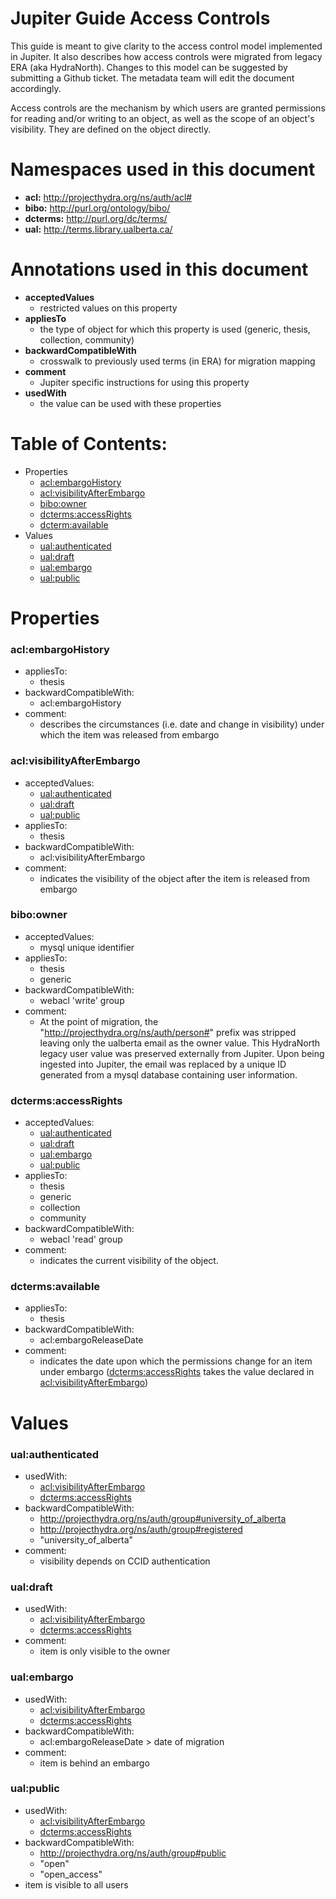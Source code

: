  # Jupiter Guide Access Controls

This guide is meant to give clarity to the access control model implemented in Jupiter. It also describes how access controls were migrated from legacy ERA (aka HydraNorth). Changes to this model can be suggested by submitting a Github ticket. The metadata team will edit the document accordingly.

Access controls are the mechanism by which users are granted permissions for reading and/or writing to an object, as well as the scope of an object's visibility. They are defined on the object directly.

# Namespaces used in this document
  * **acl:** http://projecthydra.org/ns/auth/acl#
  * **bibo:** http://purl.org/ontology/bibo/
  * **dcterms:** http://purl.org/dc/terms/  
  * **ual:** http://terms.library.ualberta.ca/

# Annotations used in this document

   * **acceptedValues**
     * restricted values on this property
   * **appliesTo** 
     * the type of object for which this property is used (generic, thesis, collection, community)
   * **backwardCompatibleWith**
     * crosswalk to previously used terms (in ERA) for migration mapping  
   * **comment** 
     * Jupiter specific instructions for using this property
   * **usedWith**
     * the value can be used with these properties


# Table of Contents:
  * Properties
    * [acl:embargoHistory](https://github.com/ualbertalib/metadata/blob/master/data_dictionary/profile_access_and_permissions.md#alcembargoistory)
    * [acl:visibilityAfterEmbargo](https://github.com/ualbertalib/metadata/blob/master/data_dictionary/profile_access_and_permissions.md#aclvisibilityafterembargo)
    * [bibo:owner](https://github.com/ualbertalib/metadata/blob/master/data_dictionary/profile_access_and_permissions.md#bibowner)
    * [dcterms:accessRights](https://github.com/ualbertalib/metadata/blob/master/data_dictionary/profile_access_and_permissions.md#dctermsaccessrights)
    * [dcterm:available](https://github.com/ualbertalib/metadata/blob/master/data_dictionary/profile_access_and_permissions.md#dctermsavailable)
  * Values
    * [ual:authenticated](https://github.com/ualbertalib/metadata/blob/master/data_dictionary/profile_access_and_permissions.md#ualauthenticated)
    * [ual:draft](https://github.com/ualbertalib/metadata/blob/master/data_dictionary/profile_access_and_permissions.md#ualdraft)
    * [ual:embargo](https://github.com/ualbertalib/metadata/blob/master/data_dictionary/profile_access_and_permissions.md#ualembargo)
    * [ual:public](https://github.com/ualbertalib/metadata/blob/master/data_dictionary/profile_access_and_permissions.md#ualpublic)

# Properties
### acl:embargoHistory
  * appliesTo:
    * thesis
  * backwardCompatibleWith:
    * acl:embargoHistory
  * comment:
    * describes the circumstances (i.e. date and change in visibility) under which the item was released from embargo

### acl:visibilityAfterEmbargo
  * acceptedValues:
    * [ual:authenticated](https://github.com/ualbertalib/metadata/blob/master/data_dictionary/profile_access_and_permissions.md#ualauthenticated)
    * [ual:draft](https://github.com/ualbertalib/metadata/blob/master/data_dictionary/profile_access_and_permissions.md#ualdraft)
    * [ual:public](https://github.com/ualbertalib/metadata/blob/master/data_dictionary/profile_access_and_permissions.md#ualpublic)
  * appliesTo:
    * thesis
  * backwardCompatibleWith:
    * acl:visibilityAfterEmbargo
  * comment:
    * indicates the visibility of the object after the item is released from embargo

### bibo:owner
  * acceptedValues:
    * mysql unique identifier
  * appliesTo:
    * thesis
    * generic
  * backwardCompatibleWith:
    * webacl 'write' group
  * comment:
    * At the point of migration, the "http://projecthydra.org/ns/auth/person#" prefix was stripped leaving only the ualberta email as the owner value. This HydraNorth legacy user value was preserved externally from Jupiter. Upon being ingested into Jupiter, the email was replaced by a unique ID generated from a mysql database containing user information.

### dcterms:accessRights
  * acceptedValues:
    * [ual:authenticated](https://github.com/ualbertalib/metadata/blob/master/data_dictionary/profile_access_and_permissions.md#ualauthenticated)
    * [ual:draft](https://github.com/ualbertalib/metadata/blob/master/data_dictionary/profile_access_and_permissions.md#ualdraft)
    * [ual:embargo](https://github.com/ualbertalib/metadata/blob/master/data_dictionary/profile_access_and_permissions.md#ualembargo)
    * [ual:public](https://github.com/ualbertalib/metadata/blob/master/data_dictionary/profile_access_and_permissions.md#ualpublic)
  * appliesTo:
    * thesis
    * generic
    * collection
    * community
  * backwardCompatibleWith:
    * webacl 'read' group
  * comment:
    * indicates the current visibility of the object.

### dcterms:available
  * appliesTo:
    * thesis
  * backwardCompatibleWith:
    * acl:embargoReleaseDate
  * comment:
    * indicates the date upon which the permissions change for an item under embargo ([dcterms:accessRights](https://github.com/ualbertalib/metadata/blob/master/data_dictionary/profile_access_and_permissions.md#dctermsaccessrights) takes the value declared in [acl:visibilityAfterEmbargo](https://github.com/ualbertalib/metadata/blob/master/data_dictionary/profile_access_and_permissions.md#aclvisibilityafterembargo))


# Values

### ual:authenticated
  * usedWith:
    * [acl:visibilityAfterEmbargo](https://github.com/ualbertalib/metadata/blob/master/data_dictionary/profile_access_and_permissions.md#aclvisibilityafterembargo)
    * [dcterms:accessRights](https://github.com/ualbertalib/metadata/blob/master/data_dictionary/profile_access_and_permissions.md#dctermsaccessrights)
  * backwardCompatibleWith:
    * http://projecthydra.org/ns/auth/group#university_of_alberta
    * http://projecthydra.org/ns/auth/group#registered
    * "university_of_alberta"
  * comment:
    * visibility depends on CCID authentication
### ual:draft
  * usedWith:
    * [acl:visibilityAfterEmbargo](https://github.com/ualbertalib/metadata/blob/master/data_dictionary/profile_access_and_permissions.md#aclvisibilityafterembargo)
    * [dcterms:accessRights](https://github.com/ualbertalib/metadata/blob/master/data_dictionary/profile_access_and_permissions.md#dctermsaccessrights)
  * comment:
    * item is only visible to the owner
### ual:embargo
  * usedWith:
    * [acl:visibilityAfterEmbargo](https://github.com/ualbertalib/metadata/blob/master/data_dictionary/profile_access_and_permissions.md#aclvisibilityafterembargo)
    * [dcterms:accessRights](https://github.com/ualbertalib/metadata/blob/master/data_dictionary/profile_access_and_permissions.md#dctermsaccessrights)
  * backwardCompatibleWith:
    * acl:embargoReleaseDate > date of migration
  * comment:
    * item is behind an embargo
### ual:public
  * usedWith:
    * [acl:visibilityAfterEmbargo](https://github.com/ualbertalib/metadata/blob/master/data_dictionary/profile_access_and_permissions.md#aclvisibilityafterembargo)
    * [dcterms:accessRights](https://github.com/ualbertalib/metadata/blob/master/data_dictionary/profile_access_and_permissions.md#dctermsaccessrights)
  * backwardCompatibleWith:
    * http://projecthydra.org/ns/auth/group#public
    * "open"
    * "open_access"
  * item is visible to all users